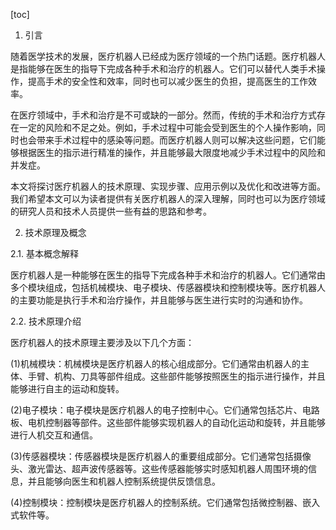 
[toc]                    
                
                
1. 引言

随着医学技术的发展，医疗机器人已经成为医疗领域的一个热门话题。医疗机器人是指能够在医生的指导下完成各种手术和治疗的机器人。它们可以替代人类手术操作，提高手术的安全性和效率，同时也可以减少医生的负担，提高医生的工作效率。

在医疗领域中，手术和治疗是不可或缺的一部分。然而，传统的手术和治疗方式存在一定的风险和不足之处。例如，手术过程中可能会受到医生的个人操作影响，同时也会带来手术过程中的感染等问题。而医疗机器人则可以解决这些问题，它们能够根据医生的指示进行精准的操作，并且能够最大限度地减少手术过程中的风险和并发症。

本文将探讨医疗机器人的技术原理、实现步骤、应用示例以及优化和改进等方面。我们希望本文可以为读者提供有关医疗机器人的深入理解，同时也可以为医疗领域的研究人员和技术人员提供一些有益的思路和参考。

2. 技术原理及概念

2.1. 基本概念解释

医疗机器人是一种能够在医生的指导下完成各种手术和治疗的机器人。它们通常由多个模块组成，包括机械模块、电子模块、传感器模块和控制模块等。医疗机器人的主要功能是执行手术和治疗操作，并且能够与医生进行实时的沟通和协作。

2.2. 技术原理介绍

医疗机器人的技术原理主要涉及以下几个方面：

(1)机械模块：机械模块是医疗机器人的核心组成部分。它们通常由机器人的主体、手臂、机构、刀具等部件组成。这些部件能够按照医生的指示进行操作，并且能够进行自主的运动和旋转。

(2)电子模块：电子模块是医疗机器人的电子控制中心。它们通常包括芯片、电路板、电机控制器等部件。这些部件能够实现机器人的自动化运动和旋转，并且能够进行人机交互和通信。

(3)传感器模块：传感器模块是医疗机器人的重要组成部分。它们通常包括摄像头、激光雷达、超声波传感器等。这些传感器能够实时感知机器人周围环境的信息，并且能够向医生和机器人控制系统提供反馈信息。

(4)控制模块：控制模块是医疗机器人的控制系统。它们通常包括微控制器、嵌入式软件等。

